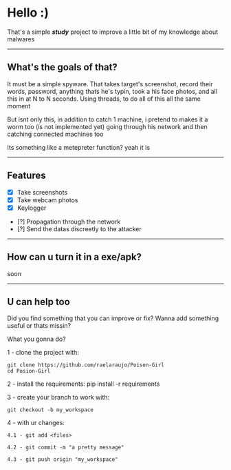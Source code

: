 # Hello :)
That's a simple ***study*** project to improve a little bit of my knowledge about malwares

---

## What's the goals of that?
It must be a simple spyware. That takes target's screenshot, record their words, password, anything thats he's typin, 
took a his face photos, and all this in at N to N seconds. Using threads, to do all of this all the same moment

But isnt only this, in addition to catch 1 machine, i pretend to makes it a worm too (is not implemented yet)
going through his network and then catching connected machines too

Its something like a metepreter function? yeah it is

---

## Features
- [x] Take screenshots
- [x] Take webcam photos
- [x] Keylogger
- [?] Propagation through the network
- [?] Send the datas discreetly to the attacker

---

## How can u turn it in a exe/apk?
soon

---

## U can help too
Did you find something that you can improve or fix? 
Wanna add something useful or thats missin?

What you gonna do?

1 - clone the project with:

    git clone https://github.com/raelaraujo/Poison-Girl
    cd Posion-Girl

2 - install the requirements:
    pip install -r requirements

3 - create your branch to work with:

    git checkout -b my_workspace

4 - with ur changes:

    4.1 - git add <files>

    4.2 - git commit -m "a pretty message"

    4.3 - git push origin "my_workspace"
